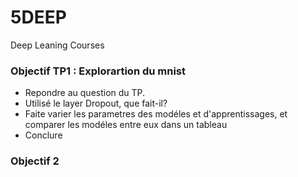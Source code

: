 # 5DEEP
Deep Leaning Courses


### Objectif TP1 : Explorartion du mnist

- Repondre au question du TP. 
- Utilisé le layer Dropout, que fait-il?
- Faite varier les parametres des modéles et d'apprentissages, et comparer les modéles entre eux dans un tableau
- Conclure

### Objectif 2 
